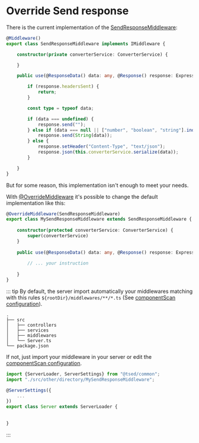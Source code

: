 # Override Send response

There is the current implementation of the [SendResponseMiddleware](/api/common/mvc/components/SendResponseMiddleware.md):

```typescript
@Middleware()
export class SendResponseMiddleware implements IMiddleware {

    constructor(private converterService: ConverterService) {

    }

    public use(@ResponseData() data: any, @Response() response: Express.Response) {

        if (response.headersSent) {
            return;
        }

        const type = typeof data;

        if (data === undefined) {
            response.send("");
        } else if (data === null || ["number", "boolean", "string"].indexOf(type) > -1) {
            response.send(String(data));
        } else {
            response.setHeader("Content-Type", "text/json");
            response.json(this.converterService.serialize(data));
        }

    }
}

```

But for some reason, this implementation isn't enough to meet your needs.

With [@OverrideMiddleware](/api/common/mvc/decorators/class/OverrideMiddleware.md) it's possible to change the default implementation like
this:


```typescript
@OverrideMiddleware(SendResponseMiddleware)
export class MySendResponseMiddleware extends SendResponseMiddleware {
 
    constructor(protected converterService: ConverterService) {
        super(converterService)
    }
    
    public use(@ResponseData() data: any, @Response() response: Express.Response) {
    
        // ... your instruction
    
    }
}
```

::: tip
By default, the server import automatically your middlewares matching with this rules `${rootDir}/middlewares/**/*.ts` (See [componentScan configuration](/configuration.md)).

```
.
├── src
│   ├── controllers
│   ├── services
│   ├── middlewares
│   └── Server.ts
└── package.json
```

If not, just import your middleware in your server or edit the [componentScan configuration](/configuration.md).

```typescript
import {ServerLoader, ServerSettings} from "@tsed/common";
import "./src/other/directory/MySendResponseMiddleware";

@ServerSettings({
    ...
})
export class Server extends ServerLoader {
  
 
}
```
:::
